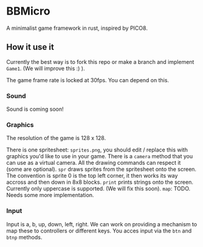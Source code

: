 # BBMicro

A minimalist game framework in rust, inspired by PICO8.

## How it use it

Currently the best way is to fork this repo or make a branch and implement ```Game1```. (We will improve this :) ).

The game frame rate is locked at 30fps. You can depend on this.

### Sound

Sound is coming soon!

### Graphics

The resolution of the game is 128 x 128.

There is one spritesheet: ```sprites.png```, you should edit / replace this with graphics you'd like to use in your game. 
There is a ```camera``` method that you can use as a virtual camera. All the drawing commands can respect it (some are optional).
```spr``` draws sprites from the spritesheet onto the screen. The convention is sprite 0 is the top left corner, it then 
works its way accross and then down in 8x8 blocks.
```print``` prints strings onto the screen. Currently only uppercase is supported. (We will fix this soon).
```map```: TODO. Needs some more implementation.

### Input

Input is a, b, up, down, left, right. We can work on providing a mechanism to map these to controllers or different keys.
You acces input via the ```btn``` and ```btnp``` methods.

